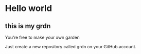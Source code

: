 # Hello world

## this is my grdn


You're free to make your own garden

Just create a new repository called grdn on your GitHub account.

